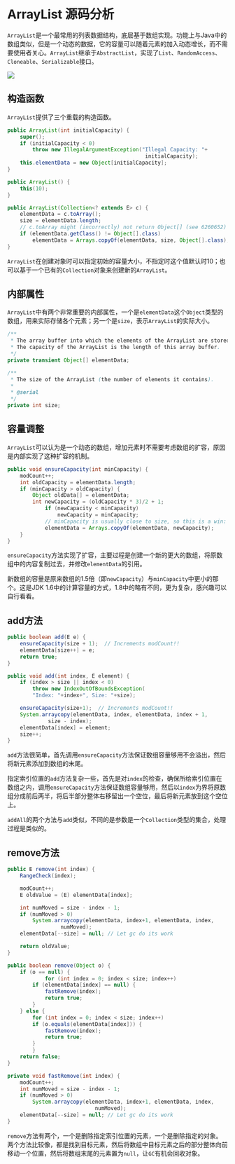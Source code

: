 # ArrayList 源码分析

`ArrayList`是一个最常用的列表数据结构，底层基于数组实现。功能上与Java中的数组类似，但是一个动态的数据，它的容量可以随着元素的加入动态增长，而不需要使用者关心。`ArrayList`继承于`AbstractList`，实现了`List`、`RandomAccess`、`Cloneable`、`Serializable`接口。

<img src="chapter_collection/image/ArrayList.png" />

## 构造函数

`ArrayList`提供了三个重载的构造函数。

```java
public ArrayList(int initialCapacity) {
	super();
    if (initialCapacity < 0)
        throw new IllegalArgumentException("Illegal Capacity: "+
                                            initialCapacity);
	this.elementData = new Object[initialCapacity];
}

public ArrayList() {
	this(10);
}

public ArrayList(Collection<? extends E> c) {
	elementData = c.toArray();
	size = elementData.length;
	// c.toArray might (incorrectly) not return Object[] (see 6260652)
	if (elementData.getClass() != Object[].class)
	    elementData = Arrays.copyOf(elementData, size, Object[].class);
}
```

`ArrayList`在创建对象时可以指定初始的容量大小，不指定时这个值默认时10；也可以基于一个已有的`Collection`对象来创建新的`ArrayList`。

## 内部属性

`ArrayList`中有两个非常重要的内部属性，一个是`elementData`这个`Object`类型的数组，用来实际存储各个元素；另一个是`size`，表示`ArrayList`的实际大小。

```java
/**
 * The array buffer into which the elements of the ArrayList are stored.
 * The capacity of the ArrayList is the length of this array buffer.
 */
private transient Object[] elementData;

/**
 * The size of the ArrayList (the number of elements it contains).
 *
 * @serial
 */
private int size;
```

## 容量调整

`ArrayList`可以认为是一个动态的数组，增加元素时不需要考虑数组的扩容，原因是内部实现了这种扩容的机制。

```java
public void ensureCapacity(int minCapacity) {
	modCount++;
	int oldCapacity = elementData.length;
	if (minCapacity > oldCapacity) {
	    Object oldData[] = elementData;
	    int newCapacity = (oldCapacity * 3)/2 + 1;
    	    if (newCapacity < minCapacity)
		        newCapacity = minCapacity;
            // minCapacity is usually close to size, so this is a win:
            elementData = Arrays.copyOf(elementData, newCapacity);
	}
}
```

`ensureCapacity`方法实现了扩容，主要过程是创建一个新的更大的数组，将原数组中的内容复制过去，并修改`elementData`的引用。

新数组的容量是原来数组的1.5倍（即`newCapacity`）与`minCapacity`中更小的那个。这是JDK 1.6中的计算容量的方式，1.8中的略有不同，更为复杂，感兴趣可以自行看看。

## add方法

```java
public boolean add(E e) {
	ensureCapacity(size + 1);  // Increments modCount!!
	elementData[size++] = e;
	return true;
}

public void add(int index, E element) {
	if (index > size || index < 0)
	    throw new IndexOutOfBoundsException(
		"Index: "+index+", Size: "+size);

	ensureCapacity(size+1);  // Increments modCount!!
	System.arraycopy(elementData, index, elementData, index + 1,
			 size - index);
	elementData[index] = element;
	size++;
}
```

`add`方法很简单，首先调用`ensureCapacity`方法保证数组容量够用不会溢出，然后将新元素添加到数组的末尾。

指定索引位置的`add`方法复杂一些，首先是对`index`的检查，确保所给索引位置在数组之内，调用`ensureCapacity`方法保证数组容量够用，然后以`index`为界将原数组分成前后两半，将后半部分整体右移留出一个空位，最后将新元素放到这个空位上。

`addAll`的两个方法与`add`类似，不同的是参数是一个`Collection`类型的集合，处理过程是类似的。

## remove方法

```java
public E remove(int index) {
	RangeCheck(index);

	modCount++;
	E oldValue = (E) elementData[index];

	int numMoved = size - index - 1;
	if (numMoved > 0)
	    System.arraycopy(elementData, index+1, elementData, index,
			     numMoved);
	elementData[--size] = null; // Let gc do its work

	return oldValue;
}

public boolean remove(Object o) {
	if (o == null) {
            for (int index = 0; index < size; index++)
		if (elementData[index] == null) {
		    fastRemove(index);
		    return true;
		}
	} else {
	    for (int index = 0; index < size; index++)
		if (o.equals(elementData[index])) {
		    fastRemove(index);
		    return true;
		}
        }
	return false;
}

private void fastRemove(int index) {
    modCount++;
    int numMoved = size - index - 1;
    if (numMoved > 0)
        System.arraycopy(elementData, index+1, elementData, index,
                            numMoved);
    elementData[--size] = null; // Let gc do its work
}
```

`remove`方法有两个，一个是删除指定索引位置的元素，一个是删除指定的对象。两个方法比较像，都是找到目标元素，然后将数组中目标元素之后的部分整体向前移动一个位置，然后将数组末尾的元素置为`null`，让`GC`有机会回收对象。